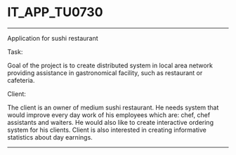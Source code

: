 # IT_APP_TU0730

---

Application for sushi restaurant

Task:

Goal of the project is to create distributed system in local area network providing assistance in gastronomical facility, such as restaurant or cafeteria.

Client:

The client is an owner of medium sushi restaurant. He needs system that would improve every day work of his employees which are: chef, chef assistants and waiters. He would also like to create interactive ordering system for his clients. Client is also interested in creating informative statistics about day earnings.

---
